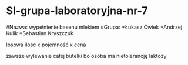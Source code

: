 # SI-grupa-laboratoryjna-nr-7
#Nazwa:
wypełnienie basenu mlekiem
#Grupa:
*Łukasz Ćwiek
*Andrzej Kulik
*Sebastian Kryszczuk

losowa ilość x pojemność x cena

zawsze wylewanie całej butelki bo osoba ma nietolerancję laktozy
